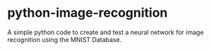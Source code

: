 # python-image-recognition
A simple python code to create and test a neural network for image recognition using the MNIST Database.
